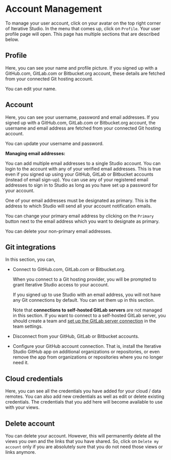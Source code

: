 # Account Management

To manage your user account, click on your avatar on the top right corner of
Iterative Studio. In the menu that comes up, click on `Profile`. Your user
profile page will open. This page has multiple sections that are described
below.

## Profile

Here, you can see your name and profile picture. If you signed up with a
GitHub.com, GitLab.com or Bitbucket.org account, these details are fetched from
your connected Git hosting account.

You can edit your name.

## Account

Here, you can see your username, password and email addresses. If you signed up
with a GitHub.com, GitLab.com or Bitbucket.org account, the username and email
address are fetched from your connected Git hosting account.

You can update your username and password.

**Managing email addresses:**

You can add multiple email addresses to a single Studio account. You can login
to the account with any of your verified email addresses. This is true even if
you signed up using your GitHub, GitLab or Bitbucket accounts (instead of email
sign-up). You can use any of your registered email addresses to sign in to
Studio as long as you have set up a password for your account.

One of your email addresses must be designated as primary. This is the address
to which Studio will send all your account notification emails.

You can change your primary email address by clicking on the `Primary` button
next to the email address which you want to designate as primary.

You can delete your non-primary email addresses.

## Git integrations

In this section, you can,

- Connect to GitHub.com, GitLab.com or Bitbucket.org.

  When you connect to a Git hosting provider, you will be prompted to grant
  Iterative Studio access to your account.

  If you signed up to use Studio with an email address, you will not have any
  Git connections by default. You can set them up in this section.

  Note that **connections to self-hosted GitLab servers** are not managed in
  this section. If you want to connect to a self-hosted GitLab server, you
  should create a team and
  [set up the GitLab server connection](/doc/studio/user-guide/connect-custom-gitlab-server)
  in the team settings.

- Disconnect from your GitHub, GitLab or Bitbucket accounts.
- Configure your GitHub account connection. That is, install the Iterative
  Studio GitHub app on additional organizations or repositories, or even remove
  the app from organizations or repositories where you no longer need it.

## Cloud credentials

Here, you can see all the credentials you have added for your cloud / data
remotes. You can also add new credentials as well as edit or delete existing
credentials. The credentials that you add here will become available to use with
your views.

## Delete account

You can delete your account. However, this will permanently delete all the views
you own and the links that you have shared. So, click on `Delete my account`
only if you are absolutely sure that you do not need those views or links
anymore.
